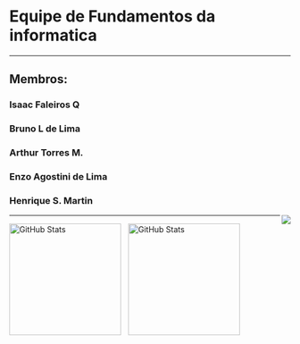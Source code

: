# Equipe de Fundamentos da informatica
---
## Membros:

### Isaac Faleiros Q
### Bruno L de Lima
### Arthur Torres M.
### Enzo Agostini de Lima
### Henrique S. Martin


<img align="right" src="https://media1.giphy.com/media/v1.Y2lkPTc5MGI3NjExNzBuMnp5bWFrYXEzbzExenkwNjlha21meXMwOXZvOHFzcWFxZ2h3MCZlcD12MV9pbnRlcm5hbF9naWZfYnlfaWQmY3Q9Zw/NytMLKyiaIh6VH9SPm/giphy.gif">


---

<p>
  <img 
    align="left" 
    alt="GitHub Stats" 
    height="200" 
    style="padding-right: 10px;" 
    src="https://github-readme-stats.vercel.app/api?username=EtecVav-C1-Yottabyte&show_icons=true&theme=tokyonight&include_all_commits=true&locale=pt-br" 
  />

<img 
      align="left" 
      alt="GitHub Stats" 
      height="200" 
      src="https://github-readme-stats.vercel.app/api/top-langs/?username=EtecVav-C1-Yottabyte&theme=tokyonight&layout=compact&custom_title=Tecnologias&langs_count=9" 
  />
</p>
